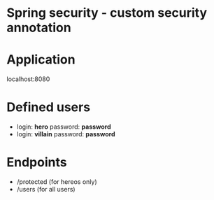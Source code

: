 # Spring security - custom security annotation

# Application
localhost:8080

# Defined users
- login: **hero** password: **password**
- login: **villain** password: **password**

# Endpoints
 - /protected (for hereos only)
 - /users (for all users)
